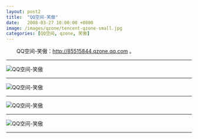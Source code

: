 ```yaml
---
layout: post2
title:  "QQ空间-笑傲"
date:   2008-03-27 10:00:00 +0800
image: /images/qzone/tencent-qzone-small.jpg
categories: [QQ空间, qzone, 笑傲]
---
```


　　QQ空间-笑傲：http://85515844.qzone.qq.com 。

------

![QQ空间-笑傲]({{site.baseurl}}/images/qzone/[http___85515844.qzone.qq.com]_1.jpg) 

------

![QQ空间-笑傲]({{site.baseurl}}/images/qzone/[http___85515844.qzone.qq.com]_2.jpg) 

------

![QQ空间-笑傲]({{site.baseurl}}/images/qzone/[http___85515844.qzone.qq.com]_3.jpg) 

------

![QQ空间-笑傲]({{site.baseurl}}/images/qzone/[http___85515844.qzone.qq.com]_4.jpg) 

------
